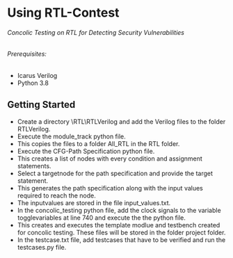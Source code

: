 # Using RTL-Contest
###### Concolic Testing on RTL for Detecting Security Vulnerabilities

###### Prerequisites:

- Icarus Verilog
- Python 3.8


## Getting Started
- Create a directory \RTL\RTLVerilog and add the Verilog files to the folder RTLVerilog.
- Execute the module_track python file.
- This copies the files to a folder All_RTL in the RTL folder.
- Execute the CFG-Path Specification python file.
- This creates a list of nodes with every condition and assignment statements.
- Select a targetnode for the path specification and provide the target statement.
- This generates the path specification along with the input values required to reach the node.
- The inputvalues are stored in the file input_values.txt.
- In the concolic_testing python file, add the clock signals to the variable togglevariables at line 740 and execute the the python file.
- This creates and executes the template modlue and testbench created for concolic testing. These files will be stored in the folder project folder.
- In the testcase.txt file, add testcases that have to be verified and run the testcases.py file.
